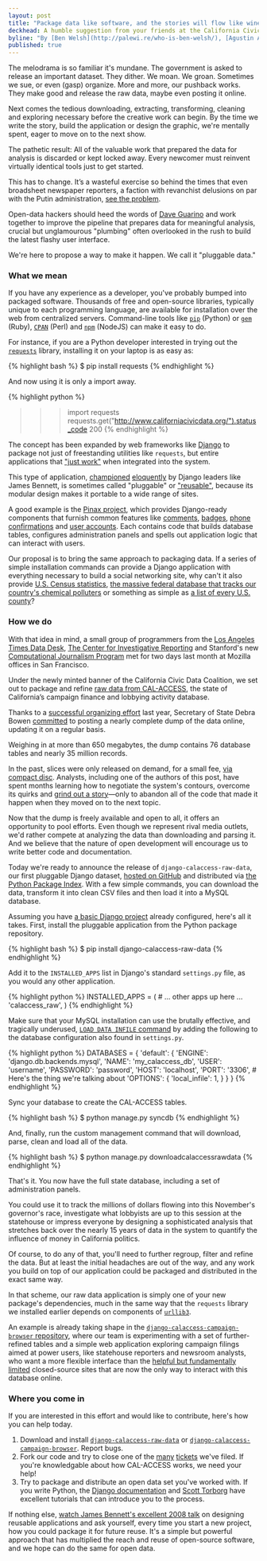 ```yaml
---
layout: post
title: "Package data like software, and the stories will flow like wine"
deckhead: A humble suggestion from your friends at the California Civic Data Coalition
byline: "By [Ben Welsh](http://palewi.re/who-is-ben-welsh/), [Agustin Armendariz](mailto:aarmendariz@gmail.com) and [Aaron Williams](mailto:awilliams@cironline.org)"
published: true
---
```


The melodrama is so familiar it's mundane. The government is asked to release an important dataset. They dither. We moan. We groan. Sometimes we sue, or even (gasp) organize. More and more, our pushback works. They make good and release the raw data, maybe even posting it online.

Next comes the tedious downloading, extracting, transforming, cleaning and exploring necessary before the creative work can begin. By the time we write the story, build the application or design the graphic, we're mentally spent, eager to move on to the next show. 

The pathetic result: All of the valuable work that prepared the data for analysis is discarded or kept locked away. Every newcomer must reinvent virtually identical tools just to get started.

This has to change. It’s a wasteful exercise so behind the times that even broadsheet newspaper reporters, a faction with revanchist delusions on par with the Putin administration, [see the problem](http://www.nytimes.com/2014/08/18/technology/for-big-data-scientists-hurdle-to-insights-is-janitor-work.html?_r=0).

Open-data hackers should heed the words of [Dave Guarino](http://daguar.github.io/2014/03/17/etl-for-america/) and work together to improve the pipeline that prepares data for meaningful analysis, crucial but unglamourous "plumbing" often overlooked in the rush to build the latest flashy user interface.

We're here to propose a way to make it happen. We call it "pluggable data."

### What we mean

If you have any experience as a developer, you've probably bumped into packaged software. Thousands of free and open-source libraries, typically unique to each programming language, are available for installation over the web from centralized servers. Command-line tools like [``pip``](http://pip.readthedocs.org/en/latest/index.html) (Python) or [``gem``](https://rubygems.org/) (Ruby), [``CPAN``](http://www.cpan.org/) (Perl) and [``npm``](https://www.npmjs.org/) (NodeJS) can make it easy to do. 

For instance, if you are a Python developer interested in trying out the [``requests``](http://docs.python-requests.org/en/latest/) library, installing it on your laptop is as easy as:

{% highlight bash %}
$ pip install requests
{% endhighlight %}

And now using it is only a import away.

{% highlight python %}
>>> import requests
>>> requests.get("http://www.californiacivicdata.org/").status_code
200
{% endhighlight %}

The concept has been expanded by web frameworks like [Django](http://www.djangoproject.com/) to package not just of freestanding utilities like ``requests``, but entire applications that ["just work"](https://www.youtube.com/watch?v=qmPq00jelpc) when integrated into the system.

This type of application, [championed](http://www.b-list.org/weblog/2007/nov/29/django-blog/) [eloquently](https://www.youtube.com/watch?v=A-S0tqpPga4) by Django leaders like James Bennett, is sometimes called "pluggable" or ["reusable"](https://docs.djangoproject.com/en/dev/intro/reusable-apps/), because its modular design makes it portable to a wide range of sites.

A good example is the [Pinax project](http://pinaxproject.com/), which provides Django-ready components that furnish common features like [comments](https://github.com/eldarion/dialogos), [badges](https://github.com/eldarion/brabeion), [phone confirmations](https://github.com/pinax/pinax-phone-confirmation) and [user accounts](https://github.com/pinax/django-user-accounts). Each contains code that builds database tables, configures administration panels and spells out application logic that can interact with users.

Our proposal is to bring the same approach to packaging data. If a series of simple installation commands can provide a Django application with everything necessary to build a social networking site, why can't it also provide [U.S. Census statistics](http://factfinder2.census.gov/faces/nav/jsf/pages/download_center.xhtml), [the massive federal database that tracks our country's chemical polluters](http://www2.epa.gov/toxics-release-inventory-tri-program/tri-basic-data-files-calendar-years-1987-2012) or something as simple as [a list of every U.S. county](http://www.epa.gov/envirofw/html/codes/state.html)? 

### How we do

With that idea in mind, a small group of programmers from the [Los Angeles Times Data Desk](http://www.latimes.com/local/datadesk/), [The Center for Investigative Reporting](http://cironline.org/) and Stanford's new [Computational Journalism Program](http://towcenter.org/blog/data-journalist-profile-cheryl-phillips-stanford-data-journalism/) met for two days last month at Mozilla offices in San Francisco.

Under the newly minted banner of the California Civic Data Coalition, we set out to package and refine [raw data from CAL-ACCESS](http://www.sos.ca.gov/prd/cal-access/), the state of California’s campaign finance and lobbying activity database.
 
Thanks to a [successful organizing effort](http://maplight.org/content/73249) last year, Secretary of State Debra Bowen [committed](http://www.sos.ca.gov/admin/press-releases/2013/db13-035.htm) to posting a nearly complete dump of the data online, updating it on a regular basis. 

Weighing in at more than 650 megabytes, the dump contains 76 database tables and nearly 35 million records. 

In the past, slices were only released on demand, for a small fee, [via compact disc](/img/calaccess-cd.png). Analysts, including one of the authors of this post, have spent months learning how to negotiate the system's contours, overcome its quirks and [grind out a story](http://cironline.org/reports/california-speaker-gives-assemblys-juiciest-jobs-biggest-fundraisers-4501)&mdash;only to abandon all of the code that made it happen when they moved on to the next topic.

Now that the dump is freely available and open to all, it offers an opportunity to pool efforts. Even though we represent rival media outlets, we'd rather compete at analyzing the data than downloading and parsing it. And we believe that the nature of open development will encourage us to write better code and documentation.

Today we're ready to announce the release of ``django-calaccess-raw-data``, our first pluggable Django dataset, [hosted on GitHub](https://github.com/california-civic-data-coalition/django-calaccess-raw-data) and distributed via [the Python Package Index](https://pypi.python.org/pypi/django-calaccess-raw-data/). With a few simple commands, you can download the data, transform it into clean CSV files and then load it into a MySQL database.

Assuming you have [a basic Django project](https://docs.djangoproject.com/en/1.6/intro/tutorial01/) already configured, here's all it takes. First, install the pluggable application from the Python package repository.

{% highlight bash %}
$ pip install django-calaccess-raw-data
{% endhighlight %}

Add it to the ``INSTALLED_APPS`` list in Django's standard ``settings.py`` file, as you would any other application.

{% highlight python %}
INSTALLED_APPS = (
    # ... other apps up here ...
    'calaccess_raw',
)
{% endhighlight %}

Make sure that your MySQL installation can use the brutally effective, and tragically underused, [``LOAD DATA INFILE`` command](http://dev.mysql.com/doc/refman/5.1/en/load-data.html) by adding the following to the database configuration also found in ``settings.py``.

{% highlight python %}
DATABASES = {
    'default': {
        'ENGINE': 'django.db.backends.mysql',
        'NAME': 'my_calaccess_db',
        'USER': 'username',
        'PASSWORD': 'password',
        'HOST': 'localhost',
        'PORT': '3306',
        # Here's the thing we're talking about
        'OPTIONS': {
            'local_infile': 1,
        }
    }
}
{% endhighlight %}

Sync your database to create the CAL-ACCESS tables.

{% highlight bash %}
$ python manage.py syncdb
{% endhighlight %}

And, finally, run the custom management command that will download, parse, clean and load all of the data.

{% highlight bash %}
$ python manage.py downloadcalaccessrawdata
{% endhighlight %}

That's it. You now have the full state database, including a set of administration panels.

You could use it to track the millions of dollars flowing into this November's governor's race, investigate what lobbyists are up to this session at the statehouse or impress everyone by designing a sophisticated analysis that stretches back over the nearly 15 years of data in the system to quantify the influence of money in California politics. 

Of course, to do any of that, you'll need to further regroup, filter and refine the data. But at least the initial headaches are out of the way, and any work you build on top of our application could be packaged and distributed in the exact same way.

In that scheme, our raw data application is simply one of your new package's dependencies, much in the same way that the ``requests`` library we installed earlier depends on components of [``urllib3``](http://urllib3.readthedocs.org/en/latest/).

An example is already taking shape in the [``django-calaccess-campaign-browser`` repository](https://github.com/california-civic-data-coalition/django-calaccess-campaign-browser), where our team is experimenting with a set of further-refined tables and a simple web application exploring campaign filings aimed at power users, like statehouse reporters and newsroom analysts, who want a more flexible interface than the [helpful but fundamentally limited](http://dbsearch.ss.ca.gov/ContributorSearch.aspx) closed-source sites that are now the only way to interact with this database online.

### Where you come in

If you are interested in this effort and would like to contribute, here's how you can help today.

1. Download and install [``django-calaccess-raw-data``](https://github.com/california-civic-data-coalition/django-calaccess-raw-data) or [``django-calaccess-campaign-browser``](https://github.com/california-civic-data-coalition/django-calaccess-campaign-browser). Report bugs.
2. Fork our code and try to close one of the [many](https://github.com/california-civic-data-coalition/django-calaccess-raw-data/issues) [tickets](https://github.com/california-civic-data-coalition/django-calaccess-campaign-browser/issues) we've filed. If you're knowledgable about how CAL-ACCESS works, we need your help!
3. Try to package and distribute an open data set you've worked with. If you write Python, the [Django documentation](https://docs.djangoproject.com/en/dev/intro/reusable-apps/) and [Scott Torborg](http://www.scotttorborg.com/python-packaging/minimal.html) have excellent tutorials that can introduce you to the process.

If nothing else, [watch James Bennett's excellent 2008 talk](https://www.youtube.com/watch?v=A-S0tqpPga4) on designing reusable applications and ask yourself, every time you start a new project, how you could package it for future reuse. It's a simple but powerful approach that has multiplied the reach and reuse of open-source software, and we hope can do the same for open data.
